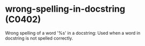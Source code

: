 # wrong-spelling-in-docstring (C0402)

Wrong spelling of a word '%s' in a docstring: Used when a word in
docstring is not spelled correctly.
